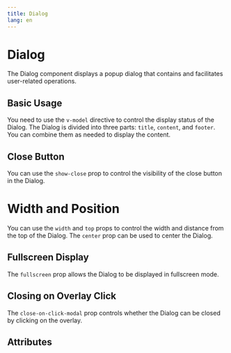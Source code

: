 ```yaml
---
title: Dialog
lang: en
---
```


<script setup lang="ts">
  import props from "../../../example/dialog/description/en-props.ts";
  import slots from "../../../example/dialog/description/en-slots.ts";
  console.log(props);
</script>

# Dialog 

The Dialog component displays a popup dialog that contains and facilitates user-related operations.

## Basic Usage

You need to use the ```v-model``` directive to control the display status of the Dialog. The Dialog is divided into three parts: ```title```, ```content```, and ```footer```. You can combine them as needed to display the content.

<demo src="../../../example/dialog/base.vue"></demo>

## Close Button
 
You can use the  ```show-close``` prop to control the visibility of the close button in the Dialog.

<demo src="../../../example/dialog/close.vue"></demo>


# Width and Position

 You can use the ```width``` and ```top``` props to control the width and distance from the top of the Dialog. The ```center``` prop can be used to center the Dialog.

<demo src="../../../example/dialog/size-positon.vue"></demo>




##  Fullscreen Display

The ```fullscreen``` prop allows the Dialog to be displayed in fullscreen mode.
<demo src="../../../example/dialog/fullscreen.vue"></demo>

## Closing on Overlay Click

The ```close-on-click-modal``` prop controls whether the Dialog can be closed by clicking on the overlay.

<demo src="../../../example/dialog/modal.vue"></demo>

## Attributes

<table-block type="propsEn" :data="props"></table-block>